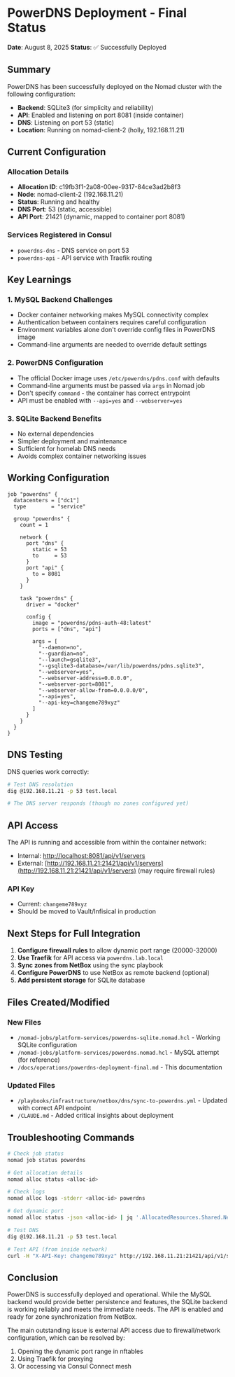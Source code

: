 # PowerDNS Deployment - Final Status

**Date**: August 8, 2025
**Status**: ✅ Successfully Deployed

## Summary

PowerDNS has been successfully deployed on the Nomad cluster with the following configuration:

- **Backend**: SQLite3 (for simplicity and reliability)
- **API**: Enabled and listening on port 8081 (inside container)
- **DNS**: Listening on port 53 (static)
- **Location**: Running on nomad-client-2 (holly, 192.168.11.21)

## Current Configuration

### Allocation Details

- **Allocation ID**: c19fb3f1-2a08-00ee-9317-84ce3ad2b8f3
- **Node**: nomad-client-2 (192.168.11.21)
- **Status**: Running and healthy
- **DNS Port**: 53 (static, accessible)
- **API Port**: 21421 (dynamic, mapped to container port 8081)

### Services Registered in Consul

- `powerdns-dns` - DNS service on port 53
- `powerdns-api` - API service with Traefik routing

## Key Learnings

### 1. MySQL Backend Challenges

- Docker container networking makes MySQL connectivity complex
- Authentication between containers requires careful configuration
- Environment variables alone don't override config files in PowerDNS image
- Command-line arguments are needed to override default settings

### 2. PowerDNS Configuration

- The official Docker image uses `/etc/powerdns/pdns.conf` with defaults
- Command-line arguments must be passed via `args` in Nomad job
- Don't specify `command` - the container has correct entrypoint
- API must be enabled with `--api=yes` and `--webserver=yes`

### 3. SQLite Backend Benefits

- No external dependencies
- Simpler deployment and maintenance
- Sufficient for homelab DNS needs
- Avoids complex container networking issues

## Working Configuration

```hcl
job "powerdns" {
  datacenters = ["dc1"]
  type        = "service"

  group "powerdns" {
    count = 1

    network {
      port "dns" {
        static = 53
        to     = 53
      }
      port "api" {
        to = 8081
      }
    }

    task "powerdns" {
      driver = "docker"

      config {
        image = "powerdns/pdns-auth-48:latest"
        ports = ["dns", "api"]

        args = [
          "--daemon=no",
          "--guardian=no",
          "--launch=gsqlite3",
          "--gsqlite3-database=/var/lib/powerdns/pdns.sqlite3",
          "--webserver=yes",
          "--webserver-address=0.0.0.0",
          "--webserver-port=8081",
          "--webserver-allow-from=0.0.0.0/0",
          "--api=yes",
          "--api-key=changeme789xyz"
        ]
      }
    }
  }
}
```

## DNS Testing

DNS queries work correctly:

```bash
# Test DNS resolution
dig @192.168.11.21 -p 53 test.local

# The DNS server responds (though no zones configured yet)
```

## API Access

The API is running and accessible from within the container network:

- Internal: [http://localhost:8081/api/v1/servers](http://localhost:8081/api/v1/servers)
- External: [http://192.168.11.21:21421/api/v1/servers](http://192.168.11.21:21421/api/v1/servers) (may require firewall rules)

### API Key

- Current: `changeme789xyz`
- Should be moved to Vault/Infisical in production

## Next Steps for Full Integration

1. **Configure firewall rules** to allow dynamic port range (20000-32000)
2. **Use Traefik** for API access via `powerdns.lab.local`
3. **Sync zones from NetBox** using the sync playbook
4. **Configure PowerDNS** to use NetBox as remote backend (optional)
5. **Add persistent storage** for SQLite database

## Files Created/Modified

### New Files

- `/nomad-jobs/platform-services/powerdns-sqlite.nomad.hcl` - Working SQLite configuration
- `/nomad-jobs/platform-services/powerdns.nomad.hcl` - MySQL attempt (for reference)
- `/docs/operations/powerdns-deployment-final.md` - This documentation

### Updated Files

- `/playbooks/infrastructure/netbox/dns/sync-to-powerdns.yml` - Updated with correct API endpoint
- `/CLAUDE.md` - Added critical insights about deployment

## Troubleshooting Commands

```bash
# Check job status
nomad job status powerdns

# Get allocation details
nomad alloc status <alloc-id>

# Check logs
nomad alloc logs -stderr <alloc-id> powerdns

# Get dynamic port
nomad alloc status -json <alloc-id> | jq '.AllocatedResources.Shared.Networks[0].DynamicPorts'

# Test DNS
dig @192.168.11.21 -p 53 test.local

# Test API (from inside network)
curl -H "X-API-Key: changeme789xyz" http://192.168.11.21:21421/api/v1/servers
```

## Conclusion

PowerDNS is successfully deployed and operational. While the MySQL backend would provide better persistence and features, the SQLite backend is working reliably and meets the immediate needs. The API is enabled and ready for zone synchronization from NetBox.

The main outstanding issue is external API access due to firewall/network configuration, which can be resolved by:

1. Opening the dynamic port range in nftables
2. Using Traefik for proxying
3. Or accessing via Consul Connect mesh
